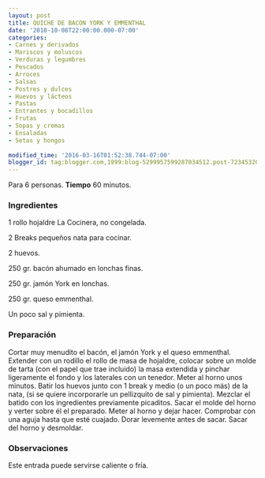 ```yaml
---
layout: post
title: QUICHE DE BACON YORK Y EMMENTHAL
date: '2010-10-08T22:00:00.000-07:00'
categories:
- Carnes y derivados
- Mariscos y moluscos
- Verduras y legumbres
- Pescados
- Arroces
- Salsas
- Postres y dulces
- Huevos y lácteos
- Pastas
- Entrantes y bocadillos
- Frutas
- Sopas y cremas
- Ensaladas
- Setas y hongos
 
modified_time: '2016-03-16T01:52:38.744-07:00'
blogger_id: tag:blogger.com,1999:blog-5299957599287034512.post-7234532006604463107
---
```


Para 6 personas.
<b>Tiempo</b> 60 minutos.

<h3>Ingredientes</h3>

1 rollo hojaldre La Cocinera, no congelada.

2 Breaks pequeños nata para cocinar.

2 huevos.

250 gr. bacón ahumado en lonchas finas.

250 gr. jamón York en lonchas.

250 gr. queso emmenthal.

Un poco sal y pimienta.

<h3>Preparación</h3>

Cortar muy menudito el bacón, el jamón York y el queso emmenthal. Extender con un rodillo el rollo de masa de hojaldre, colocar sobre un molde de tarta (con el papel que trae incluido) la masa extendida y pinchar ligeramente el fondo y los laterales con un tenedor. Meter al horno unos minutos. Batir los huevos junto con 1 break y medio (o un poco más) de la nata, (si se quiere incorporarle un pellizquito de sal y pimienta). Mezclar el batido con los ingredientes previamente picaditos. Sacar el molde del horno y verter sobre él el preparado. Meter al horno y dejar hacer. Comprobar con una aguja hasta que esté cuajado. Dorar levemente antes de sacar. Sacar del horno y desmoldar.

<h3>Observaciones</h3>

Este entrada puede servirse caliente o fría.

